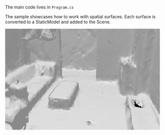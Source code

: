 The main code lives in `Program.cs`

The sample showcases how to work with spatial surfaces. 
Each surface is converted to a StaticModel and added to the Scene.

![Screenshot](Screenshots/Screenshot1.png) 